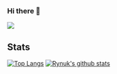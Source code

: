 ### Hi there 👋

![](https://komarev.com/ghpvc/?username=rynuk&label=VIEWS+COUNTER)

<!--
**rynuk/rynuk** is a ✨ _special_ ✨ repository because its `README.md` (this file) appears on your GitHub profile.

Here are some ideas to get you started:

- 🔭 I’m currently working on ...
- 🌱 I’m currently learning ...
- 👯 I’m looking to collaborate on ...
- 🤔 I’m looking for help with ...
- 💬 Ask me about ...
- 📫 How to reach me: ...
- 😄 Pronouns: ...
- ⚡ Fun fact: ...
-->

## Stats

[![Top Langs](https://github-readme-stats.vercel.app/api/top-langs/?username=rynuk&hide=css&layout=compact)](https://github.com/anuraghazra/github-readme-stats)
[![Rynuk's github stats](https://github-readme-stats.vercel.app/api?username=rynuk)](https://github.com/anuraghazra/github-readme-stats)
